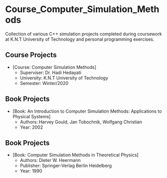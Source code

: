 # Course_Computer_Simulation_Methods

Collection of various C++ simulation projects completed during coursework at K.N.T University of Technology and personal programming exercises.

## Course Projects
- [Course: Computer Simulation Methods]
  * Superviser: Dr. Hadi Hedayati
  * University: K.N.T University of Technology
  * Semester: Winter/2020

## Book Projects
- [Book: An Introduction to Computer Simulation Methods: Applications to Physical Systems]
  * Authors: Harvey Gould, Jan Tobochnik, Wolfgang Christian
  * Year: 2002

## Book Projects
- [Book: Computer Simulation Methods in Theoretical Physics]
  * Authors: Dieter W. Heermann
  * Publisher: Springer-Verlag Berlin Heidelberg
  * Year: 1990
